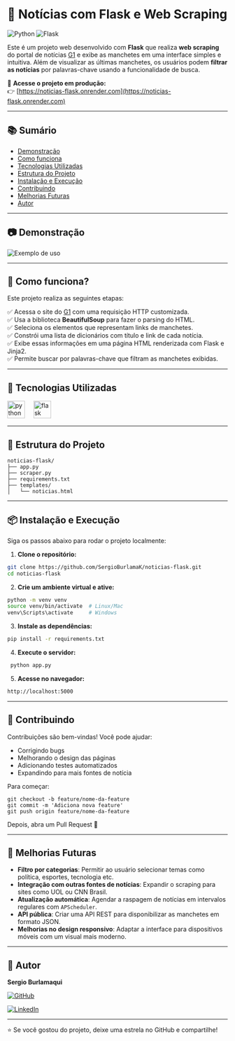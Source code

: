# 📰 Notícias com Flask e Web Scraping
![Python](https://img.shields.io/badge/Python-3.8%2B-blue)
![Flask](https://img.shields.io/badge/Flask-2.x-lightgrey)

Este é um projeto web desenvolvido com **Flask** que realiza **web scraping** do portal de notícias [G1](https://g1.globo.com) e exibe as manchetes em uma interface simples e intuitiva. Além de visualizar as últimas manchetes, os usuários podem **filtrar as notícias** por palavras-chave usando a funcionalidade de busca.

🔗 **Acesse o projeto em produção:**  
👉 [https://noticias-flask.onrender.com](https://noticias-flask.onrender.com)

---

## 📚 Sumário

- [Demonstração](#-demonstração)
- [Como funciona](#-como-funciona)
- [Tecnologias Utilizadas](#-tecnologias-utilizadas)
- [Estrutura do Projeto](#-estrutura-do-projeto)
- [Instalação e Execução](#-instalação-e-execução)
- [Contribuindo](#-contribuindo)
- [Melhorias Futuras](#-melhorias-futuras)
- [Autor](#-autor)

---

## 📷 Demonstração

![Exemplo de uso](https://i.imgur.com/WeBThVx.gif)

---


## 🧠 Como funciona?

Este projeto realiza as seguintes etapas:

✅ Acessa o site do [G1](https://g1.globo.com) com uma requisição HTTP customizada.   
✅ Usa a biblioteca **BeautifulSoup** para fazer o parsing do HTML.   
✅ Seleciona os elementos que representam links de manchetes.   
✅ Constrói uma lista de dicionários com título e link de cada notícia.   
✅ Exibe essas informações em uma página HTML renderizada com Flask e Jinja2.   
✅ Permite buscar por palavras-chave que filtram as manchetes exibidas.  

---

## 🚀 Tecnologias Utilizadas

<div align="left">
  <img src="https://cdn.jsdelivr.net/gh/devicons/devicon/icons/python/python-original.svg" height="40" alt="python logo"  />
  <img width="12" />
  <img src="https://cdn.jsdelivr.net/gh/devicons/devicon/icons/flask/flask-original.svg" height="40" alt="flask logo"  />
</div>

---

## 📁 Estrutura do Projeto

```
noticias-flask/
├── app.py 
├── scraper.py
├── requirements.txt 
├── templates/
│   └── noticias.html

```

---

## 📦 Instalação e Execução

Siga os passos abaixo para rodar o projeto localmente:

1. **Clone o repositório:**
  ```bash
  git clone https://github.com/SergioBurlamaK/noticias-flask.git
  cd noticias-flask
  ```

2. **Crie um ambiente virtual e ative:**
  ```bash
  python -m venv venv
  source venv/bin/activate  # Linux/Mac
  venv\Scripts\activate     # Windows
  ```

3. **Instale as dependências:**
  ```bash
  pip install -r requirements.txt
  ```

4. **Execute o servidor:**
 ```bash
  python app.py
  ```

5. **Acesse no navegador:**
  ```bash
  http://localhost:5000
  ```

---

## 🤝 Contribuindo

Contribuições são bem-vindas! Você pode ajudar:
- Corrigindo bugs
- Melhorando o design das páginas
- Adicionando testes automatizados
- Expandindo para mais fontes de notícia

Para começar:
  ```
  git checkout -b feature/nome-da-feature
  git commit -m 'Adiciona nova feature'
  git push origin feature/nome-da-feature
  ```
Depois, abra um Pull Request 🚀

---

## 🔮 Melhorias Futuras

- **Filtro por categorias**: Permitir ao usuário selecionar temas como política, esportes, tecnologia etc.
- **Integração com outras fontes de notícias**: Expandir o scraping para sites como UOL ou CNN Brasil.
- **Atualização automática**: Agendar a raspagem de notícias em intervalos regulares com `APScheduler`.
- **API pública**: Criar uma API REST para disponibilizar as manchetes em formato JSON.
- **Melhorias no design responsivo**: Adaptar a interface para dispositivos móveis com um visual mais moderno.

---

## 👤 Autor

**Sergio Burlamaqui**

[![GitHub](https://img.shields.io/badge/GitHub-%40SergioBurlamaK-181717?style=for-the-badge&logo=github)](https://github.com/SergioBurlamaK)  

[![LinkedIn](https://img.shields.io/badge/LinkedIn-%40sergioburlamaqui-0A66C2?style=for-the-badge&logo=linkedin&logoColor=white)](https://linkedin.com/in/sergioburlamaqui)

---

⭐️ Se você gostou do projeto, deixe uma estrela no GitHub e compartilhe!
